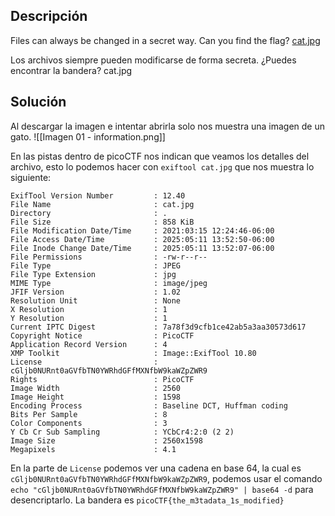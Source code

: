 ## Descripción
Files can always be changed in a secret way. Can you find the flag? [cat.jpg](https://mercury.picoctf.net/static/149ab4b27d16922142a1e8381677d76f/cat.jpg)

Los archivos siempre pueden modificarse de forma secreta. ¿Puedes encontrar la bandera? cat.jpg
## Solución
Al descargar la imagen e intentar abrirla solo nos muestra una imagen de un gato.
![[Imagen 01 - information.png]]

En las pistas dentro de picoCTF nos indican que veamos los detalles del archivo, esto lo podemos hacer con `exiftool cat.jpg` que nos muestra lo siguiente:
```
ExifTool Version Number         : 12.40
File Name                       : cat.jpg
Directory                       : .
File Size                       : 858 KiB
File Modification Date/Time     : 2021:03:15 12:24:46-06:00
File Access Date/Time           : 2025:05:11 13:52:50-06:00
File Inode Change Date/Time     : 2025:05:11 13:52:07-06:00
File Permissions                : -rw-r--r--
File Type                       : JPEG
File Type Extension             : jpg
MIME Type                       : image/jpeg
JFIF Version                    : 1.02
Resolution Unit                 : None
X Resolution                    : 1
Y Resolution                    : 1
Current IPTC Digest             : 7a78f3d9cfb1ce42ab5a3aa30573d617
Copyright Notice                : PicoCTF
Application Record Version      : 4
XMP Toolkit                     : Image::ExifTool 10.80
License                         : cGljb0NURnt0aGVfbTN0YWRhdGFfMXNfbW9kaWZpZWR9
Rights                          : PicoCTF
Image Width                     : 2560
Image Height                    : 1598
Encoding Process                : Baseline DCT, Huffman coding
Bits Per Sample                 : 8
Color Components                : 3
Y Cb Cr Sub Sampling            : YCbCr4:2:0 (2 2)
Image Size                      : 2560x1598
Megapixels                      : 4.1
```

En la parte de `License` podemos ver una cadena en base 64, la cual es `cGljb0NURnt0aGVfbTN0YWRhdGFfMXNfbW9kaWZpZWR9`, podemos usar el comando `echo "cGljb0NURnt0aGVfbTN0YWRhdGFfMXNfbW9kaWZpZWR9" | base64 -d` para desencriptarlo. La bandera es `picoCTF{the_m3tadata_1s_modified}`
